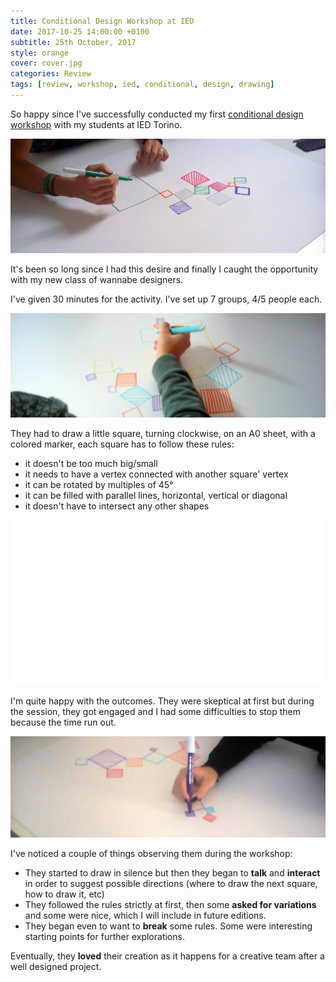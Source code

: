 ```yaml
---
title: Conditional Design Workshop at IED
date: 2017-10-25 14:00:00 +0100
subtitle: 25th October, 2017
style: orange
cover: cover.jpg
categories: Review
tags: [review, workshop, ied, conditional, design, drawing]
---
```


So happy since I've successfully conducted my first [conditional design workshop](https://conditionaldesign.org/) with my students at IED Torino.

![](../assets/posts/conditional-design-workshop-ied/cover.jpg)

It's been so long since I had this desire and finally I caught the opportunity with my new class of wannabe designers.

I've given 30 minutes for the activity. I've set up 7 groups,  4/5 people each.

![](../assets/posts/conditional-design-workshop-ied/4.jpg)

They had to draw a little square, turning clockwise, on an A0 sheet, with a colored marker, each square has to follow these rules:

- it doesn't be too much big/small
- it needs to have a vertex connected with another square' vertex
- it can be rotated by multiples of 45°
- it can be filled with parallel lines, horizontal, vertical or diagonal
- it doesn't have to intersect any other shapes

![](../assets/posts/conditional-design-workshop-ied/rules.gif)

I'm quite happy with the outcomes. They were skeptical at first but during the session, they got engaged and I had some difficulties to stop them because the time run out.

![](../assets/posts/conditional-design-workshop-ied/3.jpg)

I've noticed a couple of things observing them during the workshop:

- They started to draw in silence but then they began to **talk** and **interact** in order to suggest possible directions (where to draw the next square, how to draw it, etc)
- They followed the rules strictly at first, then some **asked for variations** and some were nice, which I will include in future editions.
- They began even to want to **break** some rules. Some were interesting starting points for further explorations.

Eventually, they **loved** their creation as it happens for a creative team after a well designed project.